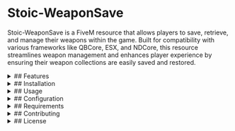 # Stoic-WeaponSave
Stoic-WeaponSave is a FiveM resource that allows players to save, retrieve, and manage their weapons within the game. Built for compatibility with various frameworks like QBCore, ESX, and NDCore, this resource streamlines weapon management and enhances player experience by ensuring their weapon collections are easily saved and restored.

<details>
<summary>## Features</summary>
- Save player's weapons to a database.
- Retrieve saved weapons.
- Delete specific weapons or all weapons from the player's inventory.
- Notification system to inform players about actions taken (e.g., saving, deleting weapons).
- Compatibility with various server frameworks.
</details>

<details>
<summary>## Installation</summary>

1. **Download the ZIP**:
   - Click the green "Code" button on the repository page, and select **Download ZIP**.

2. **Extract the ZIP file**:
   - Unzip the downloaded file to access the `Stoic-WeaponSave` folder.

3. **Add to your resources**:
   - Place the `Stoic-WeaponSave` folder in your `resources` directory of your FiveM server.

4. **Add to your `server.cfg`**:
   ```start Stoic-WeaponSave```

</details> <details> <summary>## Usage</summary>
Commands
/saveWeapons: Saves the player's current weapons to the database.
/retrieveWeapons: Retrieves and gives back the player's saved weapons.
/deleteAllWeapons: Deletes all weapons from the player's inventory.
Notifications
The resource includes a notification system that will inform players when weapons are saved, retrieved, or deleted.

Events
lib.notify: Custom notifications that can be triggered from both the client and server sides.
sendWeaponsToClient: Event for sending weapons back to the player after retrieval.
</details> <details> <summary>## Configuration</summary> Modify the `Config` file in the resource folder to customize weapon names, notification settings, and other parameters. </details> <details> <summary>## Requirements</summary> - **FiveM** server - **MariaDB** or **MySQL** database - Compatible with **QBCore**, **ESX**, and **NDCore** frameworks </details> <details> <summary>## Contributing</summary> Contributions are welcome! Feel free to submit a pull request or open an issue for any bugs or suggestions. </details> <details> <summary>## License</summary> This project is licensed under the MIT License - see the LICENSE file for details. </details>
